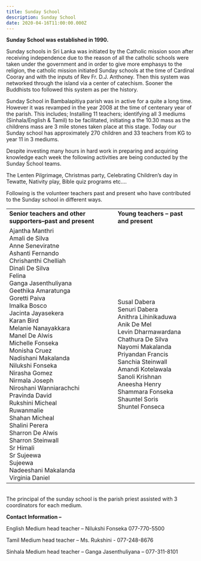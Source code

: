 ```yaml
---
title: Sunday School
description: Sunday School
date: 2020-04-16T11:00:00.000Z
---
```



**Sunday School was established in 1990.**

Sunday schools in Sri Lanka was initiated by the Catholic mission soon after receiving  independence due to the reason of all the catholic schools were taken under the government and in order to give more emphasys to the religion, the catholic mission initiated Sunday schools at the time of Cardinal Cooray and with the inputs of Rev Fr. D.J. Anthoney.  Then this system was networked through the island via a center of catechism.  Sooner the Buddhists too followed this system as per the history.

Sunday School in Bambalapitiya parish was in active for a quite a long time.  However it was revamped in the year 2008 at the time of centenary year of the parish.  This includes;   Installing 11 teachers;  identifying all 3 mediums (Sinhala/English & Tamil) to be facilitated, initiating a the 10.30 mass as the childrens mass are 3 mile stones taken place at this stage.  Today our Sunday school has approximately 270 children and 33 teachers from KG to year 11 in 3 mediums.

Despite investing many hours in hard work in preparing and acquiring knowledge each week the following activities are being conducted by the Sunday School teams.

The Lenten Pilgrimage, Christmas party, Celebrating Children’s day in Tewatte, Nativity play,  Bible quiz programs etc….

Following is the volunteer teachers past and present who have contributed to the Sunday school in different ways.


<table class="subpage-table">
  <tr>
   <td><strong>Senior teachers and other supporters–past and present</strong>
   </td>
   <td><strong>Young teachers – past and present</strong>
   </td>
  </tr>
  <tr>
   <td>Ajantha Manthri
      <br />
      Amali de Silva
      <br />
      Anne Seneviratne
      <br />
      Ashanti Fernando
      <br />
      Chrishanthi Chelliah
      <br />
      Dinali De Silva
      <br />
      Felina
      <br />
      Ganga Jasenthuliyana
      <br />
      Geethika Amaratunga
      <br />
      Goretti Paiva
      <br />
      Imalka Bosco
      <br />
      Jacinta Jayasekera
      <br />
      Karan Bird
      <br />
      Melanie Nanayakkara
      <br />
      Manel De Alwis
      <br />
      Michelle Fonseka
      <br />
      Monisha Cruez
      <br />
      Nadishani Makalanda
      <br />
      Nilukshi Fonseka
      <br />
      Nirasha Gomez
      <br />
      Nirmala Joseph
      <br />
      Niroshani Wanniarachchi
      <br />
      Pravinda David
      <br />
      Rukshini Micheal
      <br />
      Ruwanmalie
      <br />
      Shahan Micheal
      <br />
      Shalini Perera
      <br />
      Sharron De Alwis
      <br />
      Sharron Steinwall
      <br />
      Sr Himali
      <br />
      Sr Sujeewa
      <br />
      Sujeewa
      <br />
      Nadeeshani Makalanda
      <br />
      Virginia Daniel
   </td>
   <td>Susal Dabera
      <br />
      Senuri Dabera
      <br />
      Anithra Lihinikaduwa
      <br />
      Anik De Mel
      <br />
      Levin Dharmawardana
      <br />
      Chathura De Silva
      <br />
      Nayomi Makalanda
      <br />
      Priyandan Francis
      <br />
      Sanchia Steinwall
      <br />
      Amandi Kotelawala
      <br />
      Sanoli Krishnan
      <br />
      Aneesha Henry
      <br />
      Shammara Fonseka
      <br />
      Shauntel Soris
      <br />
      Shuntel Fonseca
   </td>
  </tr>
</table>

<br />
 The principal of the sunday school is the parish priest assisted with 3 coordinators for each medium. 

 **Contact Information –**

English Medium head teacher – Nilukshi Fonseka 077-770-5500 

Tamil Medium head teacher – Ms. Rukshini -  077-248-8676

Sinhala Medium head teacher – Ganga Jasenthuliyana – 077-311-8101

